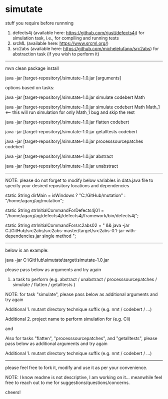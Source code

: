# simutate

stuff you require before runnning

1. defects4j (available here: https://github.com/rjust/defects4j) for simulation task, i.e., for compiling and running tests
2. srcML (available here: https://www.srcml.org/)
3. src2abs (available here: https://github.com/micheletufano/src2abs) for abstraction task (if you wish to perform it)

-----------------------------------------------------------------------------------------------------------------------------

mvn clean package install

java -jar [target-repository]/simutate-1.0.jar [arguments]


options based on tasks:

java -jar [target-repository]/simutate-1.0.jar simulate codebert Math

java -jar [target-repository]/simutate-1.0.jar simulate codebert Math Math_1 <-- this will run simulation for only Math_1 bug and skip the rest

java -jar [target-repository]/simutate-1.0.jar flatten codebert

java -jar [target-repository]/simutate-1.0.jar getalltests codebert

java -jar [target-repository]/simutate-1.0.jar processsourcepatches codebert

java -jar [target-repository]/simutate-1.0.jar abstract

java -jar [target-repository]/simutate-1.0.jar unabstract

-----------------------------------------------------------------------------------------------------------------------------

NOTE: please do not forget to modify below variables in data.java file to specify your desired repository locations and dependencies

static String dirMain = isWindows ? "C:/GitHub/mutation" : "/home/agarg/ag/mutation";

static String strInitialCommandForDefects4j01 = "/home/agarg/ag/defects4j/defects4j/framework/bin/defects4j";

static String strInitialCommandForsrc2abs02 = " && java -jar C:/GitHub/src2abs/src2abs-master/target/src2abs-0.1-jar-with-dependencies.jar single method ";

-----------------------------------------------------------------------------------------------------------------------------

below is an example:

java -jar C:\GitHub\simutate\target\simutate-1.0.jar

please pass below as arguments and try again

1. a task to perform (e.g. abstract / unabstract / processsourcepatches / simulate / flatten / getalltests )

NOTE: for task "simulate", please pass below as additional arguments and try again

Additional 1. mutant directory technique suffix (e.g. nmt / codebert / ...)

Additional 2. project name to perform simulation for (e.g. Cli)

and

Also for tasks "flatten", "processsourcepatches", and "getalltests", please pass below as additional arguments and try again

Additional 1. mutant directory technique suffix (e.g. nmt / codebert / ...)

-----------------------------------------------------------------------------------------------------------------------------

please feel free to fork it, modify and use it as per your convenience.

NOTE: I know readme is not descriptive, I am working on it... meanwhile feel free to reach out to me for suggestions/questions/concerns.

cheers!
